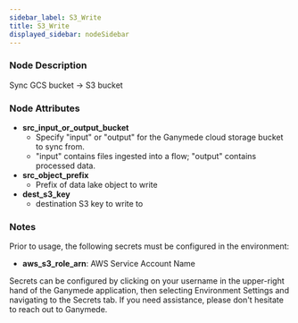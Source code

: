 ```yaml
---
sidebar_label: S3_Write
title: S3_Write
displayed_sidebar: nodeSidebar
---
```


### Node Description

Sync GCS bucket -\> S3 bucket

### Node Attributes

- **src_input_or_output_bucket**
  - Specify "input" or "output" for the Ganymede cloud storage bucket to sync from.
  - "input" contains files ingested into a flow; "output" contains processed data.
- **src_object_prefix**
  - Prefix of data lake object to write
- **dest_s3_key**
  - destination S3 key to write to

### Notes

Prior to usage, the following secrets must be configured in the environment:
- **aws_s3_role_arn**: AWS Service Account Name

Secrets can be configured by clicking on your username in the upper-right hand of the Ganymede
application, then selecting Environment Settings and navigating to the Secrets tab.  If you need
assistance, please don't hesitate to reach out to Ganymede.